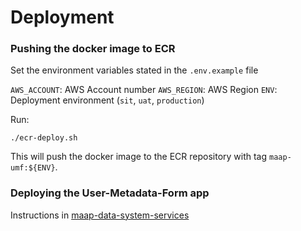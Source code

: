 # Deployment
### Pushing the docker image to ECR

Set the environment variables stated in the `.env.example` file

`AWS_ACCOUNT`: AWS Account number
`AWS_REGION`: AWS Region
`ENV`: Deployment environment (`sit`, `uat`, `production`)

Run:
``` 
./ecr-deploy.sh
```

This will push the docker image to the ECR repository with tag `maap-umf:${ENV}`.

### Deploying the User-Metadata-Form app

Instructions in [maap-data-system-services](https://github.com/MAAP-Project/maap-data-system-services/blob/feature-umf_updates/DEPLOYMENT.md#5-umf-prep)
